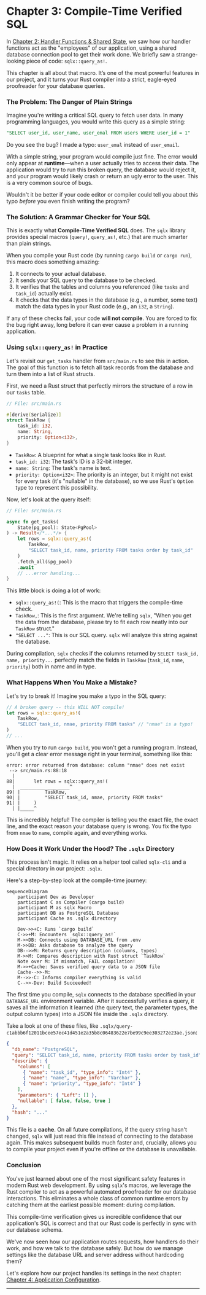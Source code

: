 # Chapter 3: Compile-Time Verified SQL

In [Chapter 2: Handler Functions & Shared State](02_handler_functions___shared_state.md), we saw how our handler functions act as the "employees" of our application, using a shared database connection pool to get their work done. We briefly saw a strange-looking piece of code: `sqlx::query_as!`.

This chapter is all about that macro. It’s one of the most powerful features in our project, and it turns your Rust compiler into a strict, eagle-eyed proofreader for your database queries.

### The Problem: The Danger of Plain Strings

Imagine you're writing a critical SQL query to fetch user data. In many programming languages, you would write this query as a simple string:

```sql
"SELECT user_id, user_name, user_emal FROM users WHERE user_id = 1"
```

Do you see the bug? I made a typo: `user_emal` instead of `user_email`.

With a simple string, your program would compile just fine. The error would only appear at **runtime**—when a user actually tries to access their data. The application would try to run this broken query, the database would reject it, and your program would likely crash or return an ugly error to the user. This is a very common source of bugs.

Wouldn't it be better if your code editor or compiler could tell you about this typo *before* you even finish writing the program?

### The Solution: A Grammar Checker for Your SQL

This is exactly what **Compile-Time Verified SQL** does. The `sqlx` library provides special macros (`query!`, `query_as!`, etc.) that are much smarter than plain strings.

When you compile your Rust code (by running `cargo build` or `cargo run`), this macro does something amazing:

1.  It connects to your actual database.
2.  It sends your SQL query to the database to be checked.
3.  It verifies that the tables and columns you referenced (like `tasks` and `task_id`) actually exist.
4.  It checks that the data types in the database (e.g., a number, some text) match the data types in your Rust code (e.g., an `i32`, a `String`).

If any of these checks fail, your code **will not compile**. You are forced to fix the bug right away, long before it can ever cause a problem in a running application.

### Using `sqlx::query_as!` in Practice

Let's revisit our `get_tasks` handler from `src/main.rs` to see this in action. The goal of this function is to fetch all task records from the database and turn them into a list of Rust structs.

First, we need a Rust struct that perfectly mirrors the structure of a row in our `tasks` table.

```rust
// File: src/main.rs

#[derive(Serialize)]
struct TaskRow {
    task_id: i32,
    name: String,
    priority: Option<i32>,
}
```

*   `TaskRow`: A blueprint for what a single task looks like in Rust.
*   `task_id: i32`: The task's ID is a 32-bit integer.
*   `name: String`: The task's name is text.
*   `priority: Option<i32>`: The priority is an integer, but it might not exist for every task (it's "nullable" in the database), so we use Rust's `Option` type to represent this possibility.

Now, let's look at the query itself:

```rust
// File: src/main.rs

async fn get_tasks(
    State(pg_pool): State<PgPool>
) -> Result</*...*/> {
    let rows = sqlx::query_as!(
        TaskRow, 
        "SELECT task_id, name, priority FROM tasks order by task_id"
    )
    .fetch_all(&pg_pool)
    .await
    // ...error handling...
}
```

This little block is doing a lot of work:
*   `sqlx::query_as!(`: This is the macro that triggers the compile-time check.
*   `TaskRow,`: This is the first argument. We're telling `sqlx`, "When you get the data from the database, please try to fit each row neatly into our `TaskRow` struct."
*   `"SELECT ..."`: This is our SQL query. `sqlx` will analyze this string against the database.

During compilation, `sqlx` checks if the columns returned by `SELECT task_id, name, priority...` perfectly match the fields in `TaskRow` (`task_id`, `name`, `priority`) both in name and in type.

### What Happens When You Make a Mistake?

Let's try to break it! Imagine you make a typo in the SQL query:

```rust
// A broken query -- this WILL NOT compile!
let rows = sqlx::query_as!(
    TaskRow, 
    "SELECT task_id, nmae, priority FROM tasks" // "nmae" is a typo!
)
// ...
```

When you try to run `cargo build`, you won't get a running program. Instead, you'll get a clear error message right in your terminal, something like this:

```text
error: error returned from database: column "nmae" does not exist
 --> src/main.rs:88:18
  |
88|       let rows = sqlx::query_as!(
  |  __________________^
89| |         TaskRow,
90| |         "SELECT task_id, nmae, priority FROM tasks"
91| |     )
  | |_____^
```

This is incredibly helpful! The compiler is telling you the exact file, the exact line, and the exact reason your database query is wrong. You fix the typo from `nmae` to `name`, compile again, and everything works.

### How Does it Work Under the Hood? The `.sqlx` Directory

This process isn't magic. It relies on a helper tool called `sqlx-cli` and a special directory in our project: `.sqlx`.

Here's a step-by-step look at the compile-time journey:

```mermaid
sequenceDiagram
    participant Dev as Developer
    participant C as Compiler (cargo build)
    participant M as sqlx Macro
    participant DB as PostgreSQL Database
    participant Cache as .sqlx directory

    Dev->>+C: Runs `cargo build`
    C->>+M: Encounters `sqlx::query_as!`
    M->>DB: Connects using DATABASE_URL from .env
    M->>DB: Asks database to analyze the query
    DB-->>M: Returns query description (columns, types)
    M->>M: Compares description with Rust struct `TaskRow`
    Note over M: If mismatch, FAIL compilation!
    M->>+Cache: Saves verified query data to a JSON file
    Cache-->>-M:
    M-->>-C: Informs compiler everything is valid
    C-->>-Dev: Build Succeeded!
```

The first time you compile, `sqlx` connects to the database specified in your `DATABASE_URL` environment variable. After it successfully verifies a query, it saves all the information it learned (the query text, the parameter types, the output column types) into a JSON file inside the `.sqlx` directory.

Take a look at one of these files, like `.sqlx/query-c1abbb6f12011bcee57ec41d451e2a35b8c06483622e7be99c9ee303272e23ae.json`:

```json
{
  "db_name": "PostgreSQL",
  "query": "SELECT task_id, name, priority FROM tasks order by task_id",
  "describe": {
    "columns": [
      { "name": "task_id", "type_info": "Int4" },
      { "name": "name", "type_info": "Varchar" },
      { "name": "priority", "type_info": "Int4" }
    ],
    "parameters": { "Left": [] },
    "nullable": [ false, false, true ]
  },
  "hash": "..."
}
```

This file is a **cache**. On all future compilations, if the query string hasn't changed, `sqlx` will just read this file instead of connecting to the database again. This makes subsequent builds much faster and, crucially, allows you to compile your project even if you're offline or the database is unavailable.

### Conclusion

You've just learned about one of the most significant safety features in modern Rust web development. By using `sqlx`'s macros, we leverage the Rust compiler to act as a powerful automated proofreader for our database interactions. This eliminates a whole class of common runtime errors by catching them at the earliest possible moment: during compilation.

This compile-time verification gives us incredible confidence that our application's SQL is correct and that our Rust code is perfectly in sync with our database schema.

We've now seen how our application routes requests, how handlers do their work, and how we talk to the database safely. But how do we manage settings like the database URL and server address without hardcoding them?

Let's explore how our project handles its settings in the next chapter: [Chapter 4: Application Configuration](04_application_configuration.md).

---
